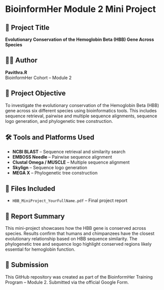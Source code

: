 # BioinformHer Module 2 Mini Project

## 📌 Project Title
**Evolutionary Conservation of the Hemoglobin Beta (HBB) Gene Across Species**

## 👩‍💻 Author
**Pavithra.R**  
BioinformHer Cohort – Module 2

## 🧠 Project Objective
To investigate the evolutionary conservation of the Hemoglobin Beta (HBB) gene across six different species using bioinformatics tools. This includes sequence retrieval, pairwise and multiple sequence alignments, sequence logo generation, and phylogenetic tree construction.

## 🛠 Tools and Platforms Used
- **NCBI BLAST** – Sequence retrieval and similarity search  
- **EMBOSS Needle** – Pairwise sequence alignment  
- **Clustal Omega / MUSCLE** – Multiple sequence alignment  
- **Skylign** – Sequence logo generation  
- **MEGA X** – Phylogenetic tree construction  

## 📂 Files Included
- `HBB_MiniProject_YourFullName.pdf` – Final project report  

## 📝 Report Summary
This mini-project showcases how the HBB gene is conserved across species. Results confirm that humans and chimpanzees have the closest evolutionary relationship based on HBB sequence similarity. The phylogenetic tree and sequence logo highlight conserved regions likely essential for hemoglobin function.

## 📎 Submission
This GitHub repository was created as part of the BioinformHer Training Program – Module 2. Submitted via the official Google Form.

